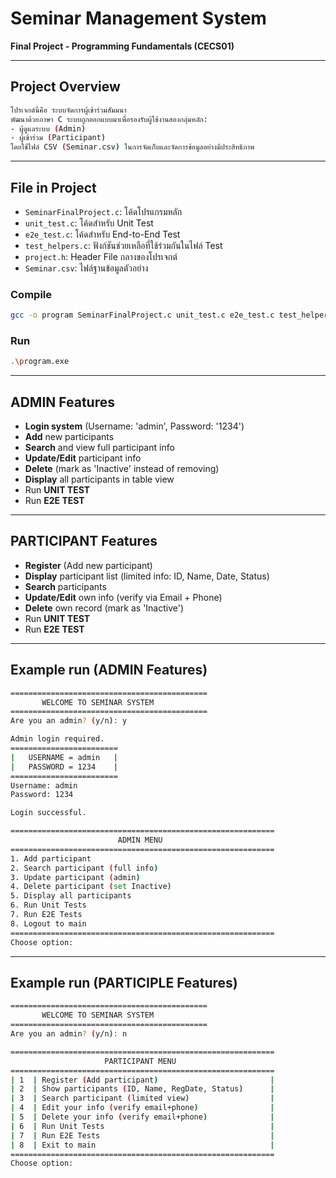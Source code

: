 # Seminar Management System
**Final Project - Programming Fundamentals (CECS01)**

---

## Project Overview
```bash
โปรเจกต์นี้คือ ระบบจัดการผู้เข้าร่วมสัมมนา
พัฒนาด้วยภาษา C ระบบถูกออกแบบมาเพื่อรองรับผู้ใช้งานสองกลุ่มหลัก:
- ผู้ดูแลระบบ (Admin)
- ผู้เข้าร่วม (Participant)
โดยใช้ไฟล์ CSV (Seminar.csv) ในการจัดเก็บและจัดการข้อมูลอย่างมีประสิทธิภาพ
```
---
## File in Project
* `SeminarFinalProject.c`: โค้ดโปรแกรมหลัก
* `unit_test.c`: โค้ดสำหรับ Unit Test
* `e2e_test.c`: โค้ดสำหรับ End-to-End Test
* `test_helpers.c`: ฟังก์ชันช่วยเหลือที่ใช้ร่วมกันในไฟล์ Test
* `project.h`: Header File กลางของโปรเจกต์
* `Seminar.csv`: ไฟล์ฐานข้อมูลตัวอย่าง
### Compile
```bash
gcc -o program SeminarFinalProject.c unit_test.c e2e_test.c test_helpers.c -Wextra -Wall
```
### Run
```bash
.\program.exe
```
---
## ADMIN Features
- **Login system** (Username: 'admin', Password: '1234')
- **Add** new participants
- **Search** and view full participant info
- **Update/Edit** participant info
- **Delete** (mark as 'Inactive' instead of removing)
- **Display** all participants in table view
- Run **UNIT TEST**
- Run **E2E TEST**

---

## PARTICIPANT Features
- **Register** (Add new participant)
- **Display** participant list (limited info: ID, Name, Date, Status)
- **Search** participants
- **Update/Edit** own info (verify via Email + Phone)
- **Delete** own record (mark as 'Inactive')
- Run **UNIT TEST**
- Run **E2E TEST**

---
## Example run (ADMIN Features)
```bash
============================================
       WELCOME TO SEMINAR SYSTEM
============================================
Are you an admin? (y/n): y

Admin login required.
========================
|   USERNAME = admin   |
|   PASSWORD = 1234    |
========================
Username: admin
Password: 1234

Login successful.

===========================================================
                        ADMIN MENU
===========================================================
1. Add participant
2. Search participant (full info)
3. Update participant (admin)
4. Delete participant (set Inactive)
5. Display all participants
6. Run Unit Tests
7. Run E2E Tests
8. Logout to main
===========================================================
Choose option:
```
---
## Example run (PARTICIPLE Features)
```bash
============================================
       WELCOME TO SEMINAR SYSTEM
============================================
Are you an admin? (y/n): n

===========================================================
                     PARTICIPANT MENU
===========================================================
| 1  | Register (Add participant)                         |
| 2  | Show participants (ID, Name, RegDate, Status)      |
| 3  | Search participant (limited view)                  |
| 4  | Edit your info (verify email+phone)                |
| 5  | Delete your info (verify email+phone)              |
| 6  | Run Unit Tests                                     |
| 7  | Run E2E Tests                                      |
| 8  | Exit to main                                       |
===========================================================
Choose option:
```

